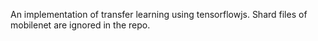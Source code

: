 An implementation of transfer learning using tensorflowjs. Shard files of mobilenet are ignored in the repo.
